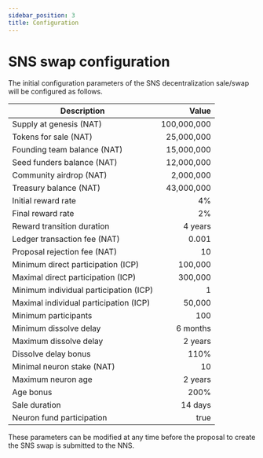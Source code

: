 ```yaml
---
sidebar_position: 3
title: Configuration
---
```


# SNS swap configuration

The initial configuration parameters of the SNS decentralization sale/swap will be configured as follows. 

| Description | Value |
| ----------- | ----: |
| Supply at genesis (NAT) | 100,000,000 |
| Tokens for sale (NAT) | 25,000,000 |
| Founding team balance (NAT) | 15,000,000 |
| Seed funders balance (NAT) | 12,000,000 |
| Community airdrop (NAT) | 2,000,000 |
| Treasury balance (NAT) | 43,000,000 |
| Initial reward rate | 4% |
| Final reward rate | 2% |
| Reward transition duration | 4 years |
| Ledger transaction fee (NAT) | 0.001 |
| Proposal rejection fee (NAT) | 10 |
| Minimum direct participation (ICP) | 100,000 |
| Maximal direct participation (ICP) | 300,000 |
| Minimum individual participation (ICP) | 1 |
| Maximal individual participation (ICP) | 50,000 |
| Minimum participants | 100 |
| Minimum dissolve delay | 6 months |
| Maximum dissolve delay | 2 years |
| Dissolve delay bonus | 110% |
| Minimal neuron stake (NAT) | 10 |
| Maximum neuron age | 2 years |
| Age bonus | 200% |
| Sale duration | 14 days |
| Neuron fund participation | true |

These parameters can be modified at any time before the proposal to create the SNS swap is submitted to the NNS.
